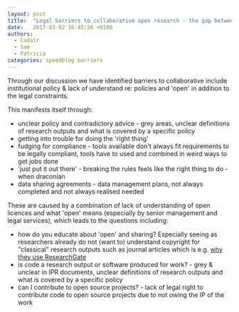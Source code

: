 ```yaml
---
layout: post
title:  "Legal barriers to collaborative open research - the gap between policies and practice"
date:   2017-03-02 16:45:56 +0100
authors: 
  - Cadair
  - Sam
  - Patricia
categories: speedblog barriers
---
```


Through our discussion we have identified barriers to collaborative include
institutional policy & lack of understand re: policies and 'open' in addition to
the legal constraints.

This manifests itself through:

- unclear policy and contradictory advice - grey areas, unclear definitions of
  research outputs and what is covered by a specific policy
- getting into trouble for doing the 'right thing' 
- fudging for compliance - tools available don't always fit requirements to be
  legally compliant, tools have to used and combined in weird ways to get jobs done
- 'just put it out there' - breaking the rules feels like the right thing to do - when draconian
- data sharing agreements - data management plans, not always completed and not always realised needed


These are caused by a combination of lack of understanding of open licences and
what 'open' means (especially by senior management and legal services), which
leads to the questions including:

- how do you educate about 'open' and sharing? Especially seeing as researchers
  already do not (want to) understand copyright for "classical" research outputs
  such as journal articles which is e.g. [why they use ResearchGate](http://fossilsandshit.com/illegal-file-hosting-site-researchgate-acquires-massive-financial-investment/)
- is code a research output or software produced for work? - grey & unclear in
  IPR documents, unclear definitions of research outputs and what is covered by
  a specific policy
- can I contribute to open source projects? - lack of legal right to contribute
  code to open source projects due to not owing the IP of the work




